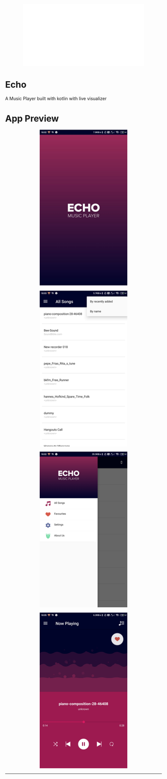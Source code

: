 <p align="center">
    <img src="app/src/main/res/drawable/echo_logo.png">
</p>

# Echo

A Music Player built with kotlin with live visualizer

# App Preview

<p align="center">
    <img src="app/src/main/res/drawable/img3.jpeg" height="500px">
</p>

<p align="center">
    <img src="app/src/main/res/drawable/img1.jpeg" height="500px">
</p>
<p align="center">
    <img src="app/src/main/res/drawable/img2.jpeg" height="500px">
</p>

<p align="center">
    <img src="app/src/main/res/drawable/img4.jpeg" height="500px">
</p>

<hr/>
